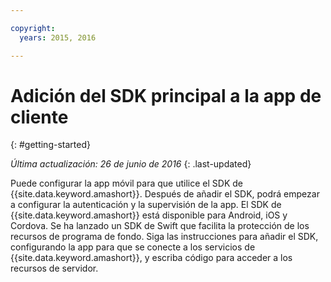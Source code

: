 ```yaml
---

copyright:
  years: 2015, 2016

---
```


# Adición del SDK principal a la app de cliente
{: #getting-started}

*Última actualización: 26 de junio de 2016*
{: .last-updated}

Puede configurar la app móvil para que utilice el SDK de {{site.data.keyword.amashort}}. Después de añadir el SDK, podrá empezar a configurar la autenticación y la supervisión de la app. El SDK de {{site.data.keyword.amashort}} está disponible para Android, iOS y Cordova. Se ha lanzado un SDK de Swift que facilita la protección de los recursos de programa de fondo. Siga las instrucciones para añadir el SDK, configurando la app para que se conecte a los servicios de {{site.data.keyword.amashort}}, y escriba código para acceder a los recursos de servidor.

